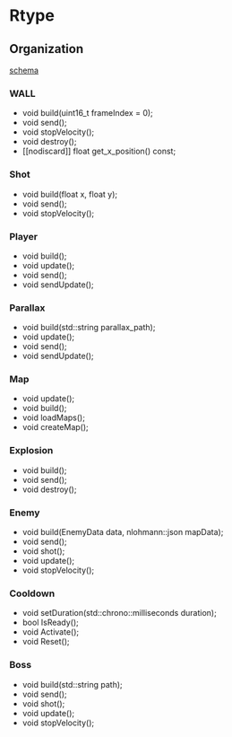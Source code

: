 # Rtype

## Organization

[schema](./schema.png)



### WALL

- void build(uint16_t frameIndex = 0);
- void send();
- void stopVelocity();
- void destroy();
- [[nodiscard]] float get_x_position() const;

### Shot

- void build(float x, float y);
- void send();
- void stopVelocity();

### Player

- void build();
- void update();
- void send();
- void sendUpdate();

### Parallax

- void build(std::string parallax_path);
- void update();
- void send();
- void sendUpdate();

### Map

- void update();
- void build();
- void loadMaps();
- void createMap();

### Explosion

- void build();
- void send();
- void destroy();

### Enemy

- void build(EnemyData data, nlohmann::json mapData);
- void send();
- void shot();
- void update();
- void stopVelocity();

### Cooldown

- void setDuration(std::chrono::milliseconds duration);
- bool IsReady();
- void Activate();
- void Reset();

### Boss

- void build(std::string path);
- void send();
- void shot();
- void update();
- void stopVelocity();


